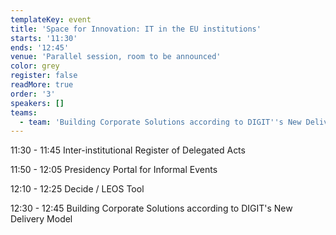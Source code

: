```yaml
---
templateKey: event
title: 'Space for Innovation: IT in the EU institutions'
starts: '11:30'
ends: '12:45'
venue: 'Parallel session, room to be announced'
color: grey
register: false
readMore: true
order: '3'
speakers: []
teams:
  - team: 'Building Corporate Solutions according to DIGIT''s New Delivery Model '
---
```

11:30 - 11:45 Inter-institutional Register of Delegated Acts

11:50 - 12:05 Presidency Portal for Informal Events

12:10 - 12:25 Decide / LEOS Tool

12:30 - 12:45 Building Corporate Solutions according to DIGIT's New Delivery Model
